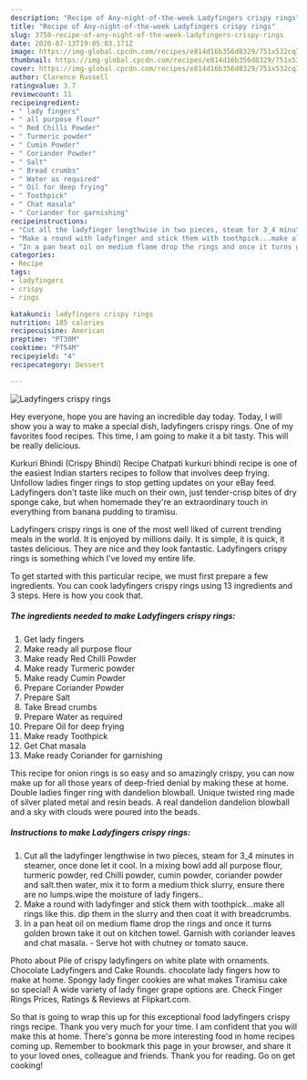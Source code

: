 ```yaml
---
description: "Recipe of Any-night-of-the-week Ladyfingers crispy rings"
title: "Recipe of Any-night-of-the-week Ladyfingers crispy rings"
slug: 3750-recipe-of-any-night-of-the-week-ladyfingers-crispy-rings
date: 2020-07-13T19:05:03.171Z
image: https://img-global.cpcdn.com/recipes/e814d16b356d8329/751x532cq70/ladyfingers-crispy-rings-recipe-main-photo.jpg
thumbnail: https://img-global.cpcdn.com/recipes/e814d16b356d8329/751x532cq70/ladyfingers-crispy-rings-recipe-main-photo.jpg
cover: https://img-global.cpcdn.com/recipes/e814d16b356d8329/751x532cq70/ladyfingers-crispy-rings-recipe-main-photo.jpg
author: Clarence Russell
ratingvalue: 3.7
reviewcount: 11
recipeingredient:
- " lady fingers"
- " all purpose flour"
- " Red Chilli Powder"
- " Turmeric powder"
- " Cumin Powder"
- " Coriander Powder"
- " Salt"
- " Bread crumbs"
- " Water as required"
- " Oil for deep frying"
- " Toothpick"
- " Chat masala"
- " Coriander for garnishing"
recipeinstructions:
- "Cut all the ladyfinger lengthwise in two pieces, steam for 3_4 minutes in steamer, once done let it cool. In a mixing bowl add all purpose flour, turmeric powder, red Chilli powder, cumin powder, coriander powder and salt.then water, mix it to form a medium thick slurry, ensure there are no lumps.wipe the moisture of lady fingers.."
- "Make a round with ladyfinger and stick them with toothpick...make all rings like this. dip them in the slurry and then coat it with breadcrumbs."
- "In a pan heat oil on medium flame drop the rings and once it turns golden brown take it out on kitchen towel. Garnish with coriander leaves and chat masala.  Serve hot with chutney or tomato sauce."
categories:
- Recipe
tags:
- ladyfingers
- crispy
- rings

katakunci: ladyfingers crispy rings 
nutrition: 185 calories
recipecuisine: American
preptime: "PT30M"
cooktime: "PT54M"
recipeyield: "4"
recipecategory: Dessert

---
```



![Ladyfingers crispy rings](https://img-global.cpcdn.com/recipes/e814d16b356d8329/751x532cq70/ladyfingers-crispy-rings-recipe-main-photo.jpg)

Hey everyone, hope you are having an incredible day today. Today, I will show you a way to make a special dish, ladyfingers crispy rings. One of my favorites food recipes. This time, I am going to make it a bit tasty. This will be really delicious.

Kurkuri Bhindi (Crispy Bhindi) Recipe Chatpati kurkuri bhindi recipe is one of the easiest Indian starters recipes to follow that involves deep frying. Unfollow ladies finger rings to stop getting updates on your eBay feed. Ladyfingers don&#39;t taste like much on their own, just tender-crisp bites of dry sponge cake, but when homemade they&#39;re an extraordinary touch in everything from banana pudding to tiramisu.

Ladyfingers crispy rings is one of the most well liked of current trending meals in the world. It is enjoyed by millions daily. It is simple, it is quick, it tastes delicious. They are nice and they look fantastic. Ladyfingers crispy rings is something which I've loved my entire life.


To get started with this particular recipe, we must first prepare a few ingredients. You can cook ladyfingers crispy rings using 13 ingredients and 3 steps. Here is how you cook that.

<!--inarticleads1-->

##### The ingredients needed to make Ladyfingers crispy rings:

1. Get  lady fingers
1. Make ready  all purpose flour
1. Make ready  Red Chilli Powder
1. Make ready  Turmeric powder
1. Make ready  Cumin Powder
1. Prepare  Coriander Powder
1. Prepare  Salt
1. Take  Bread crumbs
1. Prepare  Water as required
1. Prepare  Oil for deep frying
1. Make ready  Toothpick
1. Get  Chat masala
1. Make ready  Coriander for garnishing


This recipe for onion rings is so easy and so amazingly crispy, you can now make up for all those years of deep-fried denial by making these at home. Double ladies finger ring with dandelion blowball. Unique twisted ring made of silver plated metal and resin beads. A real dandelion dandelion blowball and a sky with clouds were poured into the beads. 

<!--inarticleads2-->

##### Instructions to make Ladyfingers crispy rings:

1. Cut all the ladyfinger lengthwise in two pieces, steam for 3_4 minutes in steamer, once done let it cool. In a mixing bowl add all purpose flour, turmeric powder, red Chilli powder, cumin powder, coriander powder and salt.then water, mix it to form a medium thick slurry, ensure there are no lumps.wipe the moisture of lady fingers..
1. Make a round with ladyfinger and stick them with toothpick...make all rings like this. dip them in the slurry and then coat it with breadcrumbs.
1. In a pan heat oil on medium flame drop the rings and once it turns golden brown take it out on kitchen towel. Garnish with coriander leaves and chat masala.  - Serve hot with chutney or tomato sauce.


Photo about Pile of crispy ladyfingers on white plate with ornaments. Chocolate Ladyfingers and Cake Rounds. chocolate lady fingers how to make at home. Spongy lady finger cookies are what makes Tiramisu cake so special! A wide variety of lady finger grape options are. Check Finger Rings Prices, Ratings &amp; Reviews at Flipkart.com. 

So that is going to wrap this up for this exceptional food ladyfingers crispy rings recipe. Thank you very much for your time. I am confident that you will make this at home. There's gonna be more interesting food in home recipes coming up. Remember to bookmark this page in your browser, and share it to your loved ones, colleague and friends. Thank you for reading. Go on get cooking!
